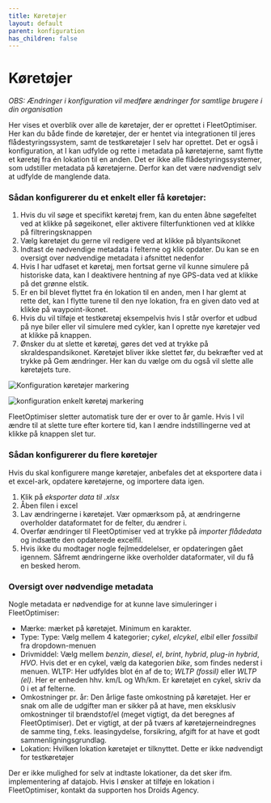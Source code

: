```yaml
---
title: Køretøjer
layout: default
parent: konfiguration
has_children: false
---
```


# Køretøjer #
_OBS: Ændringer i konfiguration vil medføre ændringer for samtlige brugere i din organisation_

Her vises et overblik over alle de køretøjer, der er oprettet i FleetOptimiser. Her kan du både finde de køretøjer, der er hentet via integrationen til jeres flådestyringssystem, samt de testkøretøjer I selv har oprettet. Det er også i konfiguration, at I kan udfylde og rette i metadata på køretøjerne, samt flytte et køretøj fra én lokation til en anden. Det er ikke alle flådestyringssystemer, som udstiller metadata på køretøjerne. Derfor kan det være nødvendigt selv at udfylde de manglende data.

### Sådan konfigurerer du et enkelt eller få køretøjer: ###
1. Hvis du vil søge et specifikt køretøj frem, kan du enten åbne søgefeltet ved at klikke på søgeikonet, eller aktivere filterfunktionen ved at klikke på filtreringsknappen
2. Vælg køretøjet du gerne vil redigere ved at klikke på blyantsikonet
3. Indtast de nødvendige metadata i felterne og klik opdater. Du kan se en oversigt over nødvendige metadata i afsnittet nedenfor
4. Hvis I har udfaset et køretøj, men fortsat gerne vil kunne simulere på historiske data, kan I deaktivere hentning af nye GPS-data ved at klikke på det grønne elstik.
5. Er en bil blevet flyttet fra én lokation til en anden, men I har glemt at rette det, kan I flytte turene til den nye lokation, fra en given dato ved at klikke på waypoint-ikonet.
6. Hvis du vil tilføje et testkøretøj eksempelvis hvis I står overfor et udbud på nye biler eller vil simulere med cykler, kan I oprette nye køretøjer ved at klikke på knappen.
7. Ønsker du at slette et køretøj, gøres det ved at trykke på skraldespandsikonet. Køretøjet bliver ikke slettet før, du bekræfter ved at trykke på Gem ændringer. Her kan du vælge om du også vil slette alle køretøjets ture.

![Konfiguration køretøjer markering](https://github.com/user-attachments/assets/96697a91-ef3a-4d61-9bc6-dd550b40a9a4)

![konfiguration enkelt køretøj markering](https://github.com/user-attachments/assets/ba8fed54-4bde-45fc-9c00-e0292ed4cec3)

FleetOptimiser sletter automatisk ture der er over to år gamle. Hvis I vil ændre til at slette ture efter kortere tid, kan I ændre
indstillingerne ved at klikke på knappen slet tur.

### Sådan konfigurerer du flere køretøjer ###
Hvis du skal konfigurere mange køretøjer, anbefales det at eksportere data i et excel-ark, opdatere køretøjerne, og importere data igen. 
1. Klik på _eksporter data til .xlsx_
2. Åben filen i excel
3. Lav ændringerne i køretøjet. Vær opmærksom på, at ændringerne overholder dataformatet for de felter, du ændrer i.
4. Overfør ændringer til FleetOptimiser ved at trykke på _importer flådedata_ og indsætte den opdaterede excelfil.
5. Hvis ikke du modtager nogle fejlmeddelelser, er opdateringen gået igennem. Såfremt ændringerne ikke overholder dataformater, vil du få en besked herom.

### Oversigt over nødvendige metadata ###
Nogle metadata er nødvendige for at kunne lave simuleringer i FleetOptimiser:
- Mærke: mærket på køretøjet. Minimum en karakter.
- Type: Type: Vælg mellem 4 kategorier; _cykel_, _elcykel_, _elbil_ eller _fossilbil_ fra dropdown-menuen
- Drivmiddel: Vælg mellem _benzin_, _diesel_, _el_, _brint_, _hybrid_, _plug-in hybrid_, _HVO_. Hvis det er en cykel, vælg da kategorien _bike_, som findes nederst i menuen.
WLTP: Her udfyldes blot én af de to; _WLTP (fossil)_ eller _WLTP (el)_. Her er enheden hhv. km/L og Wh/km. Er køretøjet en cykel, skriv da 0 i et af felterne.
- Omkostninger pr. år: Den årlige faste omkostning på køretøjet. Her er snak om alle de udgifter man er sikker på at have, men eksklusiv omkostninger til brændstof/el (meget vigtigt, da det beregnes af FleetOptimiser). Det er vigtigt, at der på tværs af køretøjerneindregnes de samme ting, f.eks. leasingydelse, forsikring, afgift for at have et godt sammenligningsgrundlag.
- Lokation: Hvilken lokation køretøjet er tilknyttet. Dette er ikke nødvendigt for testkøretøjer

Der er ikke mulighed for selv at indtaste lokationer, da det sker ifm. implementering af datajob. Hvis I ønsker at tilføje en lokation i FleetOptimiser, kontakt da supporten hos Droids Agency.
